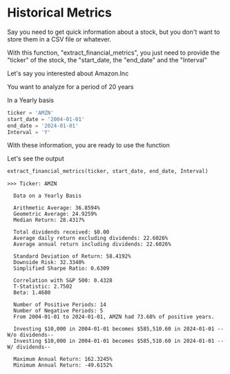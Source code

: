 # Historical Metrics
Say you need to get quick information about a stock, but you don't want to store them in a CSV file or whatever.

With this function, "extract_financial_metrics", you just need to provide the "ticker" of the stock, the "start_date, the "end_date" and the "Interval"

Let's say you interested about Amazon.Inc

You want to analyze for a period of 20 years

In a Yearly basis

```python
ticker = 'AMZN'
start_date = '2004-01-01'
end_date = '2024-01-01'
Interval = 'Y'
```
With these information, you are ready to use the function

Let's see the output

```python
extract_financial_metrics(ticker, start_date, end_date, Interval)

```
```
>>> Ticker: AMZN

  Data on a Yearly Basis

  Arithmetic Average: 36.8594%
  Geometric Average: 24.9259%
  Median Return: 28.4317%

  Total dividends received: $0.00
  Average daily return excluding dividends: 22.6026%
  Average annual return including dividends: 22.6026%

  Standard Deviation of Return: 58.4192%
  Downside Risk: 32.3340%
  Simplified Sharpe Ratio: 0.6309

  Correlation with S&P 500: 0.4328
  T-Statistic: 2.7502
  Beta: 1.4680

  Number of Positive Periods: 14
  Number of Negative Periods: 5
  From 2004-01-01 to 2024-01-01, AMZN had 73.68% of positive years.

  Investing $10,000 in 2004-01-01 becomes $585,510.60 in 2024-01-01 --W/o dividends--
  Investing $10,000 in 2004-01-01 becomes $585,510.60 in 2024-01-01 --W/ dividends--

  Maximum Annual Return: 162.3245%
  Minimum Annual Return: -49.6152%
```
